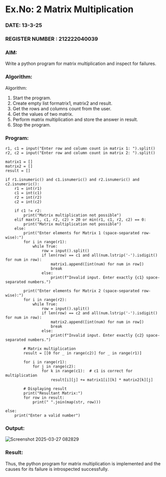 # Ex.No: 2   Matrix Multiplication 

### DATE: 13-3-25                                                                      
### REGISTER NUMBER : 212222040039

### AIM: 
Write a python program for matrix multiplication and inspect for failures.
 
### Algorithm:

Algorithm:
1. Start the program.
2. Create empty list formatrix1, matrix2 and result.
3. Get the rows and columns count from the user.
4. Get the values of two matrix.
5. Perform matrix multiplication and store the answer in result.
6. Stop the program.
### Program:
```
r1, c1 = input("Enter row and column count in matrix 1: ").split()
r2, c2 = input("Enter row and column count in matrix 2: ").split()

matrix1 = []
matrix2 = []
result = []

if r1.isnumeric() and c1.isnumeric() and r2.isnumeric() and c2.isnumeric():
    r1 = int(r1)
    c1 = int(c1)
    r2 = int(r2)
    c2 = int(c2)

    if c1 != r2:
        print("Matrix multiplication not possible")
    elif max(r1, c1, r2, c2) > 20 or min(r1, c1, r2, c2) == 0:
        print("Matrix multiplication not possible")
    else:
        print("Enter elements for Matrix 1 (space-separated row-wise):")
        for i in range(r1):
            while True:
                row = input().split()
                if len(row) == c1 and all(num.lstrip('-').isdigit() for num in row):
                    matrix1.append([int(num) for num in row])
                    break
                else:
                    print(f"Invalid input. Enter exactly {c1} space-separated numbers.")

        print("Enter elements for Matrix 2 (space-separated row-wise):")
        for i in range(r2):
            while True:
                row = input().split()
                if len(row) == c2 and all(num.lstrip('-').isdigit() for num in row):
                    matrix2.append([int(num) for num in row])
                    break
                else:
                    print(f"Invalid input. Enter exactly {c2} space-separated numbers.")

        # Matrix multiplication
        result = [[0 for _ in range(c2)] for _ in range(r1)]

        for i in range(r1):
            for j in range(c2):
                for k in range(c1):  # c1 is correct for multiplication
                    result[i][j] += matrix1[i][k] * matrix2[k][j]

        # Displaying result
        print("Resultant Matrix:")
        for row in result:
            print(" ".join(map(str, row)))

else:
    print("Enter a valid number")
```














### Output:
![Screenshot 2025-03-27 082829](https://github.com/user-attachments/assets/7deac6e9-ce89-40d7-853e-670b8ca5ec41)






### Result:
Thus, the python program for matrix multiplication is implemented and the causes for its failure is introspected successfully.

